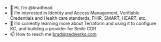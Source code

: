 - 👋 Hi, I’m @bradhead
- 👀 I’m interested in Identity and Access Management, Verifiable Credentials and Health care standards, FHIR, SMART, HEART, etc.
- 🌱 I’m currently learning more about Terraform and using it to configure KC, and building a provider for Smile CDR
- 📫 How to reach me brad@zedwerks.com

<!---
bradhead/bradhead is a ✨ special ✨ repository because its `README.md` (this file) appears on your GitHub profile.
You can click the Preview link to take a look at your changes.
--->
